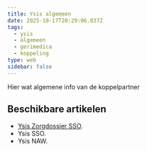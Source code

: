```yaml
---
title: Ysis algemeen
date: 2025-10-17T20:29:06.037Z
tags:
  - ysis
  - algemeen
  - gerimedica
  - koppeling
type: web
sidebar: false
---
```


Hier wat algemene info van de koppelpartner

## Beschikbare artikelen

- [Ysis Zorgdossier SSO](https://idyllic-liger-3a3f40.netlify.app/beheer/koppelingen/ysis/ysis-zorgdossier-sso.html).
- Ysis SSO.
- Ysis NAW.
